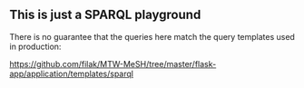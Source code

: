 ## This is just a SPARQL playground

There is no guarantee that the queries here match the query templates used in production:

https://github.com/filak/MTW-MeSH/tree/master/flask-app/application/templates/sparql
